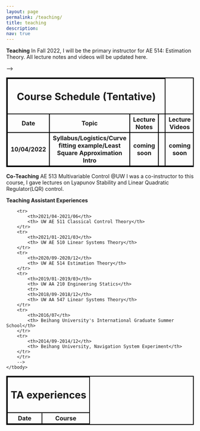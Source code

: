 ```yaml
---
layout: page
permalink: /teaching/
title: teaching
description: 
nav: true
---
```

<p><b>Teaching</b>
In Fall 2022, I will be the primary instructor for AE 514: Estimation Theory. All lecture notes and videos will be updated here.
</p>

<style>
table, th, td {
  border:2px solid black;
}
</style>


<table style="width:100%">
       <thead>
        <tr>
            <th colspan="4"> <p style="font-size:20pt"> Course Schedule (Tentative)</p></th>
        </tr>
    </thead>
    <tbody>
        <tr>
            <th>Date</th>
            <th>Topic</th>
            <th>Lecture Notes<th>
            <th>Lecture Videos<th>
            <th>Extra Resources<th>
        </tr>
        <tr>
            <th>10/04/2022</th>
            <th>Syllabus/Logistics/Curve fitting example/Least Square Approximation Intro </th>
            <th>coming soon<th>
            <th>coming soon<th>
            <th>coming soon<th>
        </tr>
        </tr>
        -->
    </tbody>
</table>

<p><b>Co-Teaching</b>
AE 513 Multivariable Control @UW 
I was a co-instructor to this course, I gave lectures on Lyapunov Stability and Linear Quadratic Regulator(LQR) control. 
</p>

<p><b>Teaching Assistant Experiences</b>
</p>
<style>
table, th, td {
  border:2px solid black;
}
</style>


<table style="width:100%">
    <thead>
        <tr>
            <th colspan="4"> <p style="font-size:20pt"> TA experiences </p></th>
        </tr>
    </thead>
    <tbody>
        <tr>
            <th>Date</th>
            <th>Course</th>
        </tr>
        
        <tr>
            <th>2021/04-2021/06</th>
            <th> UW AE 511 Classical Control Theory</th>
        </tr>
        <tr>
            <th>2021/01-2021/03</th>
            <th> UW AE 510 Linear Systems Theory</th>
        </tr>
        <tr>
            <th>2020/09-2020/12</th>
            <th> UW AE 514 Estimation Theory</th>
        </tr>
        <tr>
            <th>2019/01-2019/03</th>
            <th> UW AA 210 Engineering Statics</th>
            <tr>
            <th>2018/09-2018/12</th>
            <th> UW AA 547 Linear Systems Theory</th>
        </tr>
        <tr>
            <th>2016/07</th>
            <th> Beihang University's International Graduate Summer School</th>
        </tr>
        <tr>
            <th>2014/09-2014/12</th>
            <th> Beihang University, Navigation System Experiment</th>
        </tr>
        </tr>
        -->
    </tbody>
</table>